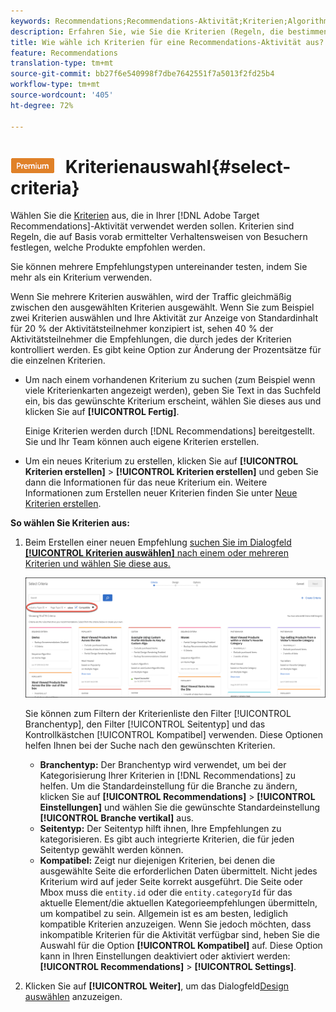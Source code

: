 ```yaml
---
keywords: Recommendations;Recommendations-Aktivität;Kriterien;Algorithmus
description: Erfahren Sie, wie Sie die Kriterien (Regeln, die bestimmen, welche Produkte oder Inhalte Sie empfehlen möchten) für Ihre Adobe Target Recommendations-Aktivität auswählen.
title: Wie wähle ich Kriterien für eine Recommendations-Aktivität aus?
feature: Recommendations
translation-type: tm+mt
source-git-commit: bb27f6e540998f7dbe7642551f7a5013f2fd25b4
workflow-type: tm+mt
source-wordcount: '405'
ht-degree: 72%

---
```



# ![PREMIUM](/help/assets/premium.png) Kriterienauswahl{#select-criteria}

Wählen Sie die [Kriterien](/help/c-recommendations/c-algorithms/algorithms.md) aus, die in Ihrer [!DNL Adobe Target Recommendations]-Aktivität verwendet werden sollen. Kriterien sind Regeln, die auf Basis vorab ermittelter Verhaltensweisen von Besuchern festlegen, welche Produkte empfohlen werden.

Sie können mehrere Empfehlungstypen untereinander testen, indem Sie mehr als ein Kriterium verwenden.

Wenn Sie mehrere Kriterien auswählen, wird der Traffic gleichmäßig zwischen den ausgewählten Kriterien ausgewählt. Wenn Sie zum Beispiel zwei Kriterien auswählen und Ihre Aktivität zur Anzeige von Standardinhalt für 20 % der Aktivitätsteilnehmer konzipiert ist, sehen 40 % der Aktivitätsteilnehmer die Empfehlungen, die durch jedes der Kriterien kontrolliert werden. Es gibt keine Option zur Änderung der Prozentsätze für die einzelnen Kriterien.

* Um nach einem vorhandenen Kriterium zu suchen (zum Beispiel wenn viele Kriterienkarten angezeigt werden), geben Sie Text in das Suchfeld ein, bis das gewünschte Kriterium erscheint, wählen Sie dieses aus und klicken Sie auf **[!UICONTROL Fertig]**.

   Einige Kriterien werden durch [!DNL Recommendations] bereitgestellt. Sie und Ihr Team können auch eigene Kriterien erstellen.

* Um ein neues Kriterium zu erstellen, klicken Sie auf **[!UICONTROL Kriterien erstellen]** > **[!UICONTROL Kriterien erstellen]** und geben Sie dann die Informationen für das neue Kriterium ein. Weitere Informationen zum Erstellen neuer Kriterien finden Sie unter [Neue Kriterien erstellen](/help/c-recommendations/c-algorithms/create-new-algorithm.md#task_8A9CB465F28D44899F69F38AD27352FE).

**So wählen Sie Kriterien aus:**

1. Beim Erstellen einer neuen Empfehlung [suchen Sie im Dialogfeld **[!UICONTROL Kriterien auswählen]** nach einem oder mehreren Kriterien und wählen Sie diese aus.](/help/c-recommendations/t-create-recs-activity/create-recs-activity.md#task_6874328773C64C44A73F0A130AD3F96F)

   ![Dialogfeld „Kriterien auswählen“](/help/c-recommendations/t-create-recs-activity/assets/filters.png)

   Sie können zum Filtern der Kriterienliste den Filter [!UICONTROL Branchentyp], den Filter [!UICONTROL Seitentyp] und das Kontrollkästchen [!UICONTROL Kompatibel] verwenden. Diese Optionen helfen Ihnen bei der Suche nach den gewünschten Kriterien.

   * **Branchentyp:** Der Branchentyp wird verwendet, um bei der Kategorisierung Ihrer Kriterien in [!DNL Recommendations] zu helfen. Um die Standardeinstellung für die Branche zu ändern, klicken Sie auf **[!UICONTROL Recommendations]** > **[!UICONTROL Einstellungen]** und wählen Sie die gewünschte Standardeinstellung **[!UICONTROL Branche vertikal]** aus.
   * **Seitentyp:** Der Seitentyp hilft ihnen, Ihre Empfehlungen zu kategorisieren. Es gibt auch integrierte Kriterien, die für jeden Seitentyp gewählt werden können.
   * **Kompatibel:** Zeigt nur diejenigen Kriterien, bei denen die ausgewählte Seite die erforderlichen Daten übermittelt. Nicht jedes Kriterium wird auf jeder Seite korrekt ausgeführt. Die Seite oder Mbox muss die `entity.id` oder die `entity.categoryId` für das aktuelle Element/die aktuellen Kategorieempfehlungen übermitteln, um kompatibel zu sein. Allgemein ist es am besten, lediglich kompatible Kriterien anzuzeigen. Wenn Sie jedoch möchten, dass inkompatible Kriterien für die Aktivität verfügbar sind, heben Sie die Auswahl für die Option **[!UICONTROL Kompatibel]** auf. Diese Option kann in Ihren Einstellungen deaktiviert oder aktiviert werden: **[!UICONTROL Recommendations]** > **[!UICONTROL Settings]**.

1. Klicken Sie auf **[!UICONTROL Weiter]**, um das Dialogfeld[Design auswählen](/help/c-recommendations/c-design-overview/design-overview.md) anzuzeigen.
